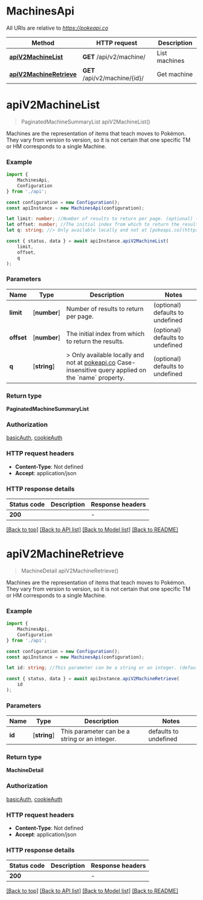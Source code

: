 # MachinesApi

All URIs are relative to *https://pokeapi.co*

|Method | HTTP request | Description|
|------------- | ------------- | -------------|
|[**apiV2MachineList**](#apiv2machinelist) | **GET** /api/v2/machine/ | List machines|
|[**apiV2MachineRetrieve**](#apiv2machineretrieve) | **GET** /api/v2/machine/{id}/ | Get machine|

# **apiV2MachineList**
> PaginatedMachineSummaryList apiV2MachineList()

Machines are the representation of items that teach moves to Pokémon. They vary from version to version, so it is not certain that one specific TM or HM corresponds to a single Machine.

### Example

```typescript
import {
    MachinesApi,
    Configuration
} from './api';

const configuration = new Configuration();
const apiInstance = new MachinesApi(configuration);

let limit: number; //Number of results to return per page. (optional) (default to undefined)
let offset: number; //The initial index from which to return the results. (optional) (default to undefined)
let q: string; //> Only available locally and not at [pokeapi.co](https://pokeapi.co/docs/v2) Case-insensitive query applied on the `name` property.  (optional) (default to undefined)

const { status, data } = await apiInstance.apiV2MachineList(
    limit,
    offset,
    q
);
```

### Parameters

|Name | Type | Description  | Notes|
|------------- | ------------- | ------------- | -------------|
| **limit** | [**number**] | Number of results to return per page. | (optional) defaults to undefined|
| **offset** | [**number**] | The initial index from which to return the results. | (optional) defaults to undefined|
| **q** | [**string**] | &gt; Only available locally and not at [pokeapi.co](https://pokeapi.co/docs/v2) Case-insensitive query applied on the &#x60;name&#x60; property.  | (optional) defaults to undefined|


### Return type

**PaginatedMachineSummaryList**

### Authorization

[basicAuth](../README.md#basicAuth), [cookieAuth](../README.md#cookieAuth)

### HTTP request headers

 - **Content-Type**: Not defined
 - **Accept**: application/json


### HTTP response details
| Status code | Description | Response headers |
|-------------|-------------|------------------|
|**200** |  |  -  |

[[Back to top]](#) [[Back to API list]](../README.md#documentation-for-api-endpoints) [[Back to Model list]](../README.md#documentation-for-models) [[Back to README]](../README.md)

# **apiV2MachineRetrieve**
> MachineDetail apiV2MachineRetrieve()

Machines are the representation of items that teach moves to Pokémon. They vary from version to version, so it is not certain that one specific TM or HM corresponds to a single Machine.

### Example

```typescript
import {
    MachinesApi,
    Configuration
} from './api';

const configuration = new Configuration();
const apiInstance = new MachinesApi(configuration);

let id: string; //This parameter can be a string or an integer. (default to undefined)

const { status, data } = await apiInstance.apiV2MachineRetrieve(
    id
);
```

### Parameters

|Name | Type | Description  | Notes|
|------------- | ------------- | ------------- | -------------|
| **id** | [**string**] | This parameter can be a string or an integer. | defaults to undefined|


### Return type

**MachineDetail**

### Authorization

[basicAuth](../README.md#basicAuth), [cookieAuth](../README.md#cookieAuth)

### HTTP request headers

 - **Content-Type**: Not defined
 - **Accept**: application/json


### HTTP response details
| Status code | Description | Response headers |
|-------------|-------------|------------------|
|**200** |  |  -  |

[[Back to top]](#) [[Back to API list]](../README.md#documentation-for-api-endpoints) [[Back to Model list]](../README.md#documentation-for-models) [[Back to README]](../README.md)

